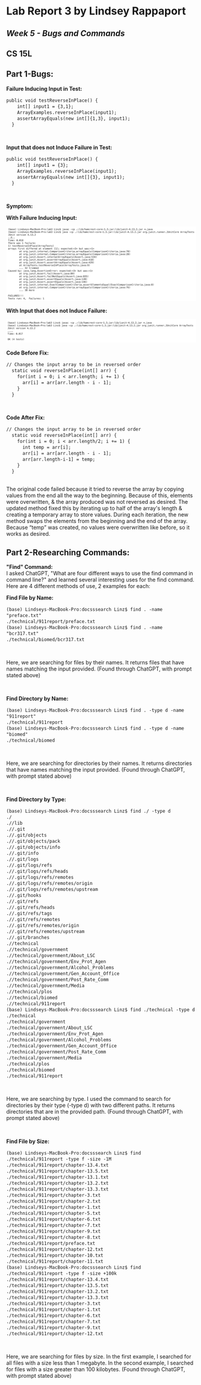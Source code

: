# Lab Report 3 by Lindsey Rappaport

## *Week 5 - Bugs and Commands*

## CS 15L

## **Part 1-Bugs:** <br/>

**Failure Inducing Input in Test:** <br/>

```
public void testReverseInPlace() {
    int[] input1 = {3,1};
    ArrayExamples.reverseInPlace(input1);
    assertArrayEquals(new int[]{1,3}, input1);
  }
```

<br/>

**Input that does not Induce Failure in Test:** <br/>

```
public void testReverseInPlace() {
    int[] input1 = {3};
    ArrayExamples.reverseInPlace(input1);
    assertArrayEquals(new int[]{3}, input1);
  }
```

<br/>

**Symptom:** <br/>

**With Failure Inducing Input:** <br/>

![Image](failInduce.png) <br/>

**With Input that does not Induce Failure:** <br/>

![Image](noFail.png) <br/>

**Code Before Fix:** <br/>

```
// Changes the input array to be in reversed order
  static void reverseInPlace(int[] arr) {
    for(int i = 0; i < arr.length; i += 1) {
      arr[i] = arr[arr.length - i - 1];
    }
  }
```

<br/>

**Code After Fix:** <br/>

```
// Changes the input array to be in reversed order
  static void reverseInPlace(int[] arr) {
    for(int i = 0; i < arr.length/2; i += 1) {
      int temp = arr[i];
      arr[i] = arr[arr.length - i - 1];
      arr[arr.length-i-1] = temp;
    }
  }
```

<br/>
The original code failed because it tried to reverse the array by copying values from the end all the way to the beginning. Because of this, elements were overwritten, & the array produced was not reversed as desired.
The updated method fixed this by iterating up to half of the array's length & creating a temporary array to store values. During each iteration, the new method swaps the elements from the beginning and the end of the array. Because “temp” was created, no values were overwritten like before, so it works as desired.
<br/>

## **Part 2-Researching Commands:** <br/>

**"Find" Command:** <br/>
I asked ChatGPT, "What are four different ways to use the find command in command line?" and learned several interesting uses for the find command. Here are 4 different methods of use, 2 examples for each:
<br/>

**Find File by Name:** <br/>

```
(base) Lindseys-MacBook-Pro:docsssearch Linz$ find . -name "preface.txt"
./technical/911report/preface.txt
(base) Lindseys-MacBook-Pro:docsssearch Linz$ find . -name "bcr317.txt"
./technical/biomed/bcr317.txt
```

<br/>

Here, we are searching for files by their names. It returns files that have names matching the input provided. (Found through ChatGPT, with prompt stated above)

<br/>

**Find Directory by Name:** <br/>

```
(base) Lindseys-MacBook-Pro:docsssearch Linz$ find . -type d -name "911report"
./technical/911report
(base) Lindseys-MacBook-Pro:docsssearch Linz$ find . -type d -name "biomed"
./technical/biomed
```

<br/>

Here, we are searching for directories by their names. It returns directories that have names matching the input provided. (Found through ChatGPT, with prompt stated above)

<br/>

**Find Directory by Type:** <br/>

```
(base) Lindseys-MacBook-Pro:docsssearch Linz$ find ./ -type d
./
.//lib
.//.git
.//.git/objects
.//.git/objects/pack
.//.git/objects/info
.//.git/info
.//.git/logs
.//.git/logs/refs
.//.git/logs/refs/heads
.//.git/logs/refs/remotes
.//.git/logs/refs/remotes/origin
.//.git/logs/refs/remotes/upstream
.//.git/hooks
.//.git/refs
.//.git/refs/heads
.//.git/refs/tags
.//.git/refs/remotes
.//.git/refs/remotes/origin
.//.git/refs/remotes/upstream
.//.git/branches
.//technical
.//technical/government
.//technical/government/About_LSC
.//technical/government/Env_Prot_Agen
.//technical/government/Alcohol_Problems
.//technical/government/Gen_Account_Office
.//technical/government/Post_Rate_Comm
.//technical/government/Media
.//technical/plos
.//technical/biomed
.//technical/911report
(base) Lindseys-MacBook-Pro:docsssearch Linz$ find ./technical -type d
./technical
./technical/government
./technical/government/About_LSC
./technical/government/Env_Prot_Agen
./technical/government/Alcohol_Problems
./technical/government/Gen_Account_Office
./technical/government/Post_Rate_Comm
./technical/government/Media
./technical/plos
./technical/biomed
./technical/911report
```

<br/>

Here, we are searching by type. I used the command to search for directories by their type (-type d) with two different paths. It returns directories that are in the provided path. (Found through ChatGPT, with prompt stated above)

<br/>

**Find File by Size:** <br/>

```
(base) Lindseys-MacBook-Pro:docsssearch Linz$ find ./technical/911report -type f -size -1M
./technical/911report/chapter-13.4.txt
./technical/911report/chapter-13.5.txt
./technical/911report/chapter-13.1.txt
./technical/911report/chapter-13.2.txt
./technical/911report/chapter-13.3.txt
./technical/911report/chapter-3.txt
./technical/911report/chapter-2.txt
./technical/911report/chapter-1.txt
./technical/911report/chapter-5.txt
./technical/911report/chapter-6.txt
./technical/911report/chapter-7.txt
./technical/911report/chapter-9.txt
./technical/911report/chapter-8.txt
./technical/911report/preface.txt
./technical/911report/chapter-12.txt
./technical/911report/chapter-10.txt
./technical/911report/chapter-11.txt
(base) Lindseys-MacBook-Pro:docsssearch Linz$ find ./technical/911report -type f -size +100k
./technical/911report/chapter-13.4.txt
./technical/911report/chapter-13.5.txt
./technical/911report/chapter-13.2.txt
./technical/911report/chapter-13.3.txt
./technical/911report/chapter-3.txt
./technical/911report/chapter-1.txt
./technical/911report/chapter-6.txt
./technical/911report/chapter-7.txt
./technical/911report/chapter-9.txt
./technical/911report/chapter-12.txt
```

<br/>

Here, we are searching for files by size. In the first example, I searched for all files with a size less than 1 megabyte. In the second example, I searched for files with a size greater than 100 kilobytes. (Found through ChatGPT, with prompt stated above)

<br/>


